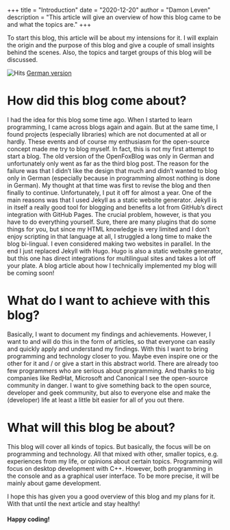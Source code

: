 +++
title = "Introduction"
date = "2020-12-20"
author = "Damon Leven"
description = "This article will give an overview of how this blog came to be and what the topics are."
+++

To start this blog, this article will be about my intensions for it. I will explain the origin and the purpose of this blog and give a couple of small insights behind the scenes. Also, the topics and target groups of this blog will be discussed.

![Hits](https://hitcounter.pythonanywhere.com/count/tag.svg?url=https%3A%2F%2Fmcwertgaming.github.io%2F2020%2Fintroduction%2F)
[German version](/de/2020/einführung)

# How did this blog come about?
I had the idea for this blog some time ago. When I started to learn programming, I came across blogs again and again. But at the same time, I found projects (especially libraries) which are not documented at all or hardly. These events and of course my enthusiasm for the open-source concept made me try to blog myself. In fact, this is not my first attempt to start a blog. The old version of the OpenFoxBlog was only in German and unfortunately only went as far as the third blog post. The reason for the failure was that I didn’t like the design that much and didn’t wanted to blog only in German (especially because in programming almost nothing is done in German). My thought at that time was first to revise the blog and then finally to continue. Unfortunately, I put it off for almost a year. One of the main reasons was that I used Jekyll as a static website generator. Jekyll is in itself a really good tool for blogging and benefits a lot from GitHub’s direct integration with GitHub Pages. The crucial problem, however, is that you have to do everything yourself. Sure, there are many plugins that do some things for you, but since my HTML knowledge is very limited and I don’t enjoy scripting in that language at all, I struggled a long time to make the blog bi-lingual. I even considered making two websites in parallel. In the end I just replaced Jekyll with Hugo. Hugo is also a static website generator, but this one has direct integrations for multilingual sites and takes a lot off your plate. A blog article about how I technically implemented my blog will be coming soon!

# What do I want to achieve with this blog?
Basically, I want to document my findings and achievements. However, I want to and will do this in the form of articles, so that everyone can easily and quickly apply and understand my findings. With this I want to bring programming and technology closer to you. Maybe even inspire one or the other for it and / or give a start in this abstract world. There are already too few programmers who are serious about programming. And thanks to big companies like RedHat, Microsoft and Canonical I see the open-source community in danger. I want to give something back to the open source, developer and geek community, but also to everyone else and make the (developer) life at least a little bit easier for all of you out there.

# What will this blog be about?
This blog will cover all kinds of topics. But basically, the focus will be on programming and technology. All that mixed with other, smaller topics, e.g. experiences from my life, or opinions about certain topics. Programming will focus on desktop development with C++. However, both programming in the console and as a graphical user interface. To be more precise, it will be mainly about game development.

I hope this has given you a good overview of this blog and my plans for it. With that until the next article and stay healthy!

#### Happy coding!
